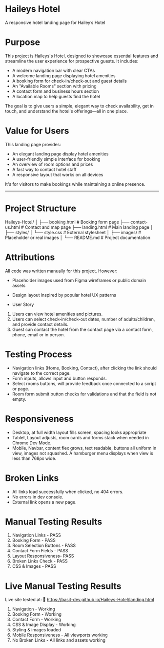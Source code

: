 # Haileys Hotel
 A responsive hotel landing page for Hailey’s Hotel 

# Purpose

This project is Haileys's Hotel, designed to showcase essential features and streamline the user experience for prospective guests. It includes:

- A modern navigation bar with clear CTAs
- A welcome landing page displaying hotel amenities
- A booking form for check-in/check-out and guest details
- An "Available Rooms" section with pricing
- A contact form and business hours section
- A location map to help guests find the hotel

The goal is to give users a simple, elegant way to check availability, get in touch, and understand the hotel's offerings—all in one place.

# Value for Users

This landing page provides:

- An elegant landing page display hotel amenities
- A user-friendly simple interface for booking 
- An overview of room options and prices
- A fast way to contact hotel staff
- A responsive layout that works on all devices

It's for visitors to make bookings while maintaining a online presence.

---

# Project Structure

Haileys-Hotel/
│
├── booking.html            # Booking form page
├── contact-us.html         # Contact and map page
├── landing.html            # Main landing page
│
├── styles/
│   └── style.css           # External stylesheet
│
├── images/                 # Placeholder or real images
│
└── README.md               # Project documentation

# Attributions

All code was written manually for this project. However:

- Placeholder images used from Figma wireframes or public domain assets
- Design layout inspired by popular hotel UX patterns

- User Story 

1. Users can view hotel amenities and pictures.
2. Users can select check-in/check-out dates, number of adults/children, and provide contact details.
3. Guest can contact the hotel from the contact page via a contact form, phone, email or in person.


# Testing Process

- Navigation links (Home, Booking, Contact), after clicking the link should navigate to the correct page.
- Form inputs, allows input and button responds.
- Select rooms buttons, will provide feedback once connected to a script or page.
- Room form submit button checks for validations and that the field is not empty.

# Responsiveness

- Desktop, at full width layout fills screen, spacing looks appropriate
- Tablet, Layout adjusts, room cards and forms stack when needed in Chrome Dev Mode.
- Mobile, Navbar, content flex grows, text readable, buttons all uniform in view, images not squashed. A hamburger menu displays when view is less than 768px wide.

# Broken Links 

- All links load successfully when clicked, no 404 errors.
- No errors in dev console.
- External link opens a new page.


# Manual Testing Results

1. Navigation Links - PASS
2. Booking Form - PASS
3. Room Selection Buttons - PASS
4. Contact Form Fields - PASS
5. Layout Responsiveness- PASS
6. Broken Links Check - PASS
7. CSS & Images - PASS   


# Live Manual Testing Results

Live site tested at:
🔗 https://basit-dev.github.io/Haileys-Hotel/landing.html

1. Navigation - Working
2. Booking Form - Working
3. Contact Form - Working
4. CSS & Image Display - Working
5. Styling & images loaded
6. Mobile Responsiveness - All viewports working
7. No Broken Links - All links and assets working



